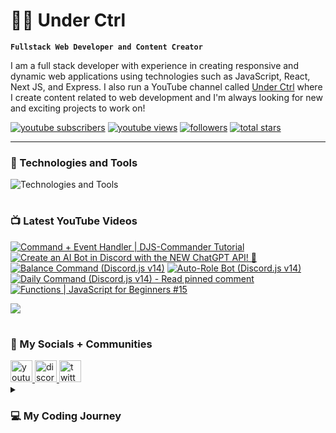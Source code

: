 # 👨‍💻 Under Ctrl

**`Fullstack Web Developer and Content Creator`**

I am a full stack developer with experience in creating responsive and dynamic web applications using technologies such as JavaScript, React, Next JS, and Express. I also run a YouTube channel called [Under Ctrl](https://youtube.com/@underctrl) where I create content related to web development and I'm always looking for new and exciting projects to work on!

<p align="left">
      <a href="https://www.youtube.com/@underctrl?sub_confirmation=1">
         <img alt="youtube subscribers" title="Subscribe" src="https://custom-icon-badges.demolab.com/youtube/channel/subscribers/UCz9RBZbD1JqTGUvs0GPUtrQ?color=%23E05D44&label=SUBSCRIBE&logo=video&logoColor=white&style=for-the-badge&labelColor=CE4630"/></a> 
      <a href="https://www.youtube.com/@underctrl/videos">
         <img alt="youtube views" title="YouTube Views" src="https://custom-icon-badges.demolab.com/youtube/channel/views/UCz9RBZbD1JqTGUvs0GPUtrQ?color=%23E1AD0E&logo=eye&logoColor=white&style=for-the-badge&labelColor=C79600"/></a> 
      <a href="https://github.com/notunderctrl?tab=followers">
         <img alt="followers" title="Follow me" src="https://custom-icon-badges.demolab.com/github/followers/notunderctrl?color=236ad3&labelColor=1155ba&style=for-the-badge&logo=person-add&label=Follow&logoColor=white"/></a>
      <a href="https://github.com/notunderctrl?tab=repositories&sort=stargazers">
         <img alt="total stars" title="Total stars on GitHub" src="https://custom-icon-badges.demolab.com/github/stars/notunderctrl?color=55960c&style=for-the-badge&labelColor=488207&logo=star"/></a>
</p>
   
---

### 🧰 Technologies and Tools

<div>
  <img src="https://skillicons.dev/icons?i=vscode,html,css,scss,js,nodejs,mongodb,express,git,react,next,ts,tailwind" alt="Technologies and Tools" />
</div>

#

### 📺 Latest YouTube Videos

 <!-- BEGIN YOUTUBE-CARDS -->
[![Command + Event Handler | DJS-Commander Tutorial](https://ytcards.demolab.com/?id=qmuPOimscPs&title=Command+%2B+Event+Handler+%7C+DJS-Commander+Tutorial&lang=en&timestamp=1679766386&background_color=%230d1117&title_color=%23ffffff&stats_color=%23dedede&width=250 "Command + Event Handler | DJS-Commander Tutorial")](https://www.youtube.com/watch?v=qmuPOimscPs)
[![Create an AI Bot in Discord with the NEW ChatGPT API! 🤖](https://ytcards.demolab.com/?id=CB76_GDrPsE&title=Create+an+AI+Bot+in+Discord+with+the+NEW+ChatGPT+API%21+%F0%9F%A4%96&lang=en&timestamp=1678287612&background_color=%230d1117&title_color=%23ffffff&stats_color=%23dedede&width=250 "Create an AI Bot in Discord with the NEW ChatGPT API! 🤖")](https://www.youtube.com/watch?v=CB76_GDrPsE)
[![Balance Command (Discord.js v14)](https://ytcards.demolab.com/?id=1aWUFhNC4Jg&title=Balance+Command+%28Discord.js+v14%29&lang=en&timestamp=1677785205&background_color=%230d1117&title_color=%23ffffff&stats_color=%23dedede&width=250 "Balance Command (Discord.js v14)")](https://www.youtube.com/watch?v=1aWUFhNC4Jg)
[![Auto-Role Bot (Discord.js v14)](https://ytcards.demolab.com/?id=VgF_v_IpI_I&title=Auto-Role+Bot+%28Discord.js+v14%29&lang=en&timestamp=1677172711&background_color=%230d1117&title_color=%23ffffff&stats_color=%23dedede&width=250 "Auto-Role Bot (Discord.js v14)")](https://www.youtube.com/watch?v=VgF_v_IpI_I)
[![Daily Command (Discord.js v14) - Read pinned comment](https://ytcards.demolab.com/?id=VhY3kIqLpNo&title=Daily+Command+%28Discord.js+v14%29+-+Read+pinned+comment&lang=en&timestamp=1676993630&background_color=%230d1117&title_color=%23ffffff&stats_color=%23dedede&width=250 "Daily Command (Discord.js v14) - Read pinned comment")](https://www.youtube.com/watch?v=VhY3kIqLpNo)
[![Functions | JavaScript for Beginners #15](https://ytcards.demolab.com/?id=YLPfWwHvPzM&title=Functions+%7C+JavaScript+for+Beginners+%2315&lang=en&timestamp=1676732423&background_color=%230d1117&title_color=%23ffffff&stats_color=%23dedede&width=250 "Functions | JavaScript for Beginners #15")](https://www.youtube.com/watch?v=YLPfWwHvPzM)
<!-- END YOUTUBE-CARDS -->

[<img src="https://custom-icon-badges.demolab.com/badge/-Subscribe%20For%20More-red?style=for-the-badge&logo=video&logoColor=white"/>](https://www.youtube.com/@underctrl?sub_confirmation=1)

#

###  💬 My Socials + Communities

<div>
  <a href="https://youtube.com/@underctrl" target="_blank">
    <img src="https://img.shields.io/static/v1?message=Youtube&logo=youtube&label=&color=FF0000&logoColor=white&labelColor=&style=for-the-badge" height="35" alt="youtube logo"  />
  </a>
  <a href="https://discord.underctrl.io" target="_blank">
    <img src="https://img.shields.io/static/v1?message=Discord&logo=discord&label=&color=7289DA&logoColor=white&labelColor=&style=for-the-badge" height="35" alt="discord logo"  />
  </a>
  <a href="https://twitter.com/notunderctrl" target="_blank">
    <img src="https://img.shields.io/static/v1?message=Twitter&logo=twitter&label=&color=1DA1F2&logoColor=white&labelColor=&style=for-the-badge" height="35" alt="twitter logo"  />
  </a>
</div>

<details>
 <summary><h3>💻 My Coding Journey</h3></summary>
I got into coding in 2020, when Discord released the verified bot developer badge. I was intrigued by the idea of creating my own custom bot for the platform, so I decided to give it a try. I had no prior experience in coding, but I thought I might as well give it a shot.
<br>
<br>
I dove headfirst into Node.js and began working on my first discord bot. I encountered many challenges along the way since it was my first time coding, but I eventually got my bot up and running with some 10-15 commands. With the help of a few online friends I managed to get my bot added in a decent number of servers. However, just as I was about to apply for the verified bot developer badge, Discord removed the option altogether.
<br>
<br>
Despite this setback, I was still fascinated by the idea of creating my own web applications. I began to explore other areas of web development, and soon discovered the world of front-end web development. I learned HTML, CSS, and JavaScript, and began recreating webpages.
<br>
<br>
As my skills and knowledge grew, I started to delve deeper into web development, and eventually began building full-stack web applications. I found coding to be challenging, but also extremely rewarding. I loved the feeling of creating something from scratch, and watching it come to life.
<br>
<br>
I continue to work on my coding skills, and I am excited to see where this journey will take me. I am grateful for the opportunity to share my work on Github, and I hope to inspire others to explore the world of coding as well.
